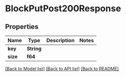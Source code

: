 # BlockPutPost200Response

## Properties
Name | Type | Description | Notes
------------ | ------------- | ------------- | -------------
**key** | **String** |  | 
**size** | **f64** |  | 

[[Back to Model list]](../README.md#documentation-for-models) [[Back to API list]](../README.md#documentation-for-api-endpoints) [[Back to README]](../README.md)


